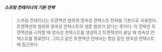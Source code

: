 ##### 스프링 컨테이너의 기본 전략
> 스프링 컨테이너는 트랜잭션 범위의 영속성 컨텍스트 전략을 기본으로 사용한다.
> 트랜잭션의 범위와 영속성 컨텍스트의 생존 범위가 같다는 뜻이다. 이 전략은 트랜잭션을 시작할 때
> 영속성 컨텍스트를 생성하고 트랜잭션이 끝날 때 영속성 컨텍스트를 종료한다. 그리고 같은 트랜잭션 안에서는
> 항상 같은 영속성 컨텍스트에 접근한다.
